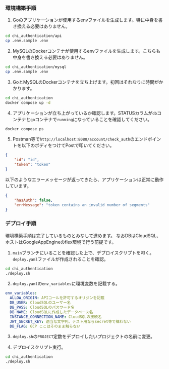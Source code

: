 ### 環境構築手順

1. Goのアプリケーションが使用するenvファイルを生成します。特に中身を書き換える必要はありません。<br>

```bash
cd chi_authentication/api
cp .env.sample .env
```

2. MySQLのDockerコンテナが使用するenvファイルを生成します。こちらも中身を書き換える必要はありません。

```bash
cd chi_authentication/mysql
cp .env.sample .env
```

3. GoとMySQLのDockerコンテナを立ち上げます。初回はそれなりに時間がかかります。

```bash
cd chi_authentication
docker compose up -d
```

4. アプリケーションが立ち上がっているか確認します。STATUSカラムが`db`コンテナと`go`コンテナで`running`になっていることを確認してください。

```bash
docker compose ps
```

5. Postman等で`http://localhost:8080/account/check_auth`のエンドポイントを以下のボディをつけてPostで叩いてください。
```json
{
    "id": "id",
    "token": "token"
}
```

以下のようなエラーメッセージが返ってきたら、アプリケーションは正常に動作しています。
```json
{
    "hasAuth": false,
    "errMessage": "token contains an invalid number of segments"
}
```

### デプロイ手順
環境構築手順は完了しているものとみなして進めます。
なおDBはCloudSQL、ホストはGoogleAppEngineのflex環境で行う前提です。

1. `main`ブランチにいることを確認した上で、デプロイスクリプトを叩く。`deploy.yaml`ファイルが作成されることを確認。

```bash
cd chi_authentication
./deploy.sh
```
2. `deploy.yaml`の`env_variables`に環境変数を記載する。

```yaml
env_variables:
  ALLOW_ORIGIN: APIコールを許可するオリジンを記載
  DB_USER: CloudSQLのユーザー名
  DB_PASS: CloudSQLのパスワード名
  DB_NAME: CloudSQLに作成したデータベース名
  INSTANCE_CONNECTION_NAME: CloudSQLの接続名
  JWT_SECRET_KEY: 適当な文字列。テスト用ならsecret等で構わない
  DB_FLAG: GCP ここはそのまま触らない
```

3. `deploy.sh`の`PROJECT`定数をデプロイしたいプロジェクトの名前に変更。

4. デプロイスクリプト実行。

```bash
cd chi_authentication
./deploy.sh
```